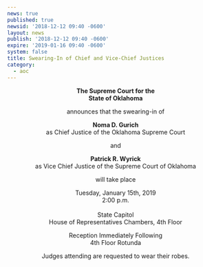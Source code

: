 ```yaml
---
news: true
published: true
newsid: '2018-12-12 09:40 -0600'
layout: news
publish: '2018-12-12 09:40 -0600'
expire: '2019-01-16 09:40 -0600'
system: false
title: Swearing-In of Chief and Vice-Chief Justices
category:
  - aoc
---
```

<div style="text-align: center;"> 
   <p><strong>The Supreme Court for the</strong><br>
      <strong>State of Oklahoma</strong></p>
   <p>announces that the swearing-in of</p>
   <p><strong>Noma D. Gurich</strong><br>
      as Chief Justice of the Oklahoma Supreme Court</p>

   <p>and</p>

   <p><strong>Patrick R. Wyrick</strong><br>
      as Vice Chief Justice of the Supreme Court of Oklahoma</p>

   <p>will take place</p>
   <p>Tuesday, January 15th, 2019<br>
      2:00 p.m.<br>
	  <br>
      State Capitol<br>
      House of Representatives Chambers, 4th Floor</p>
   <p>Reception Immediately Following<br>
      4th Floor Rotunda</p>
  
  <p></p>
  <p>Judges attending are requested to wear their robes.</p>

</div>
